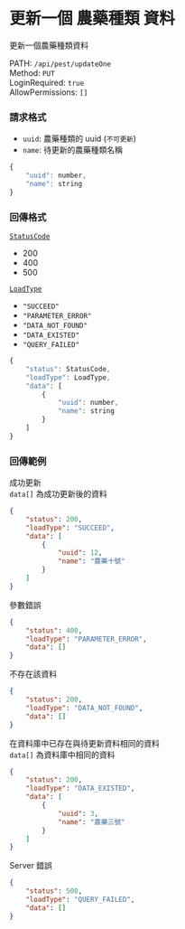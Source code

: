 # 更新一個 農藥種類 資料

更新一個農藥種類資料

PATH: `/api/pest/updateOne`  
Method: `PUT`  
LoginRequired: `true`  
AllowPermissions: `[]`  


### 請求格式
* `uuid`: 農藥種類的 uuid (`不可更新`)
* `name`: 待更新的農藥種類名稱

```js
{
    "uuid": number,
    "name": string
}
```


### 回傳格式
[`StatusCode`](../../types.md#statuscode)  
* 200
* 400
* 500

[`LoadType`](../../types.md#loadtype)  
* `"SUCCEED"`
* `"PARAMETER_ERROR"`
* `"DATA_NOT_FOUND"`
* `"DATA_EXISTED"`
* `"QUERY_FAILED"`

```js
{
    "status": StatusCode,
    "loadType": LoadType,
    "data": [
        {
            "uuid": number,
            "name": string
        }
    ]
}
```


### 回傳範例
成功更新  
`data[]` 為成功更新後的資料  
```json
{
    "status": 200,
    "loadType": "SUCCEED",
    "data": [
        {
            "uuid": 12,
            "name": "農藥十號"
        }
    ]
}
```

參數錯誤
```json
{
    "status": 400,
    "loadType": "PARAMETER_ERROR",
    "data": []
}
```

不存在該資料
```json
{
    "status": 200,
    "loadType": "DATA_NOT_FOUND",
    "data": []
}
```

在資料庫中已存在與待更新資料相同的資料  
`data[]` 為資料庫中相同的資料
```json
{
    "status": 200,
    "loadType": "DATA_EXISTED",
    "data": [
        {
            "uuid": 3,
            "name": "農藥三號"
        }
    ]
}
```

Server 錯誤  
```json
{
    "status": 500,
    "loadType": "QUERY_FAILED",
    "data": []
}
```
